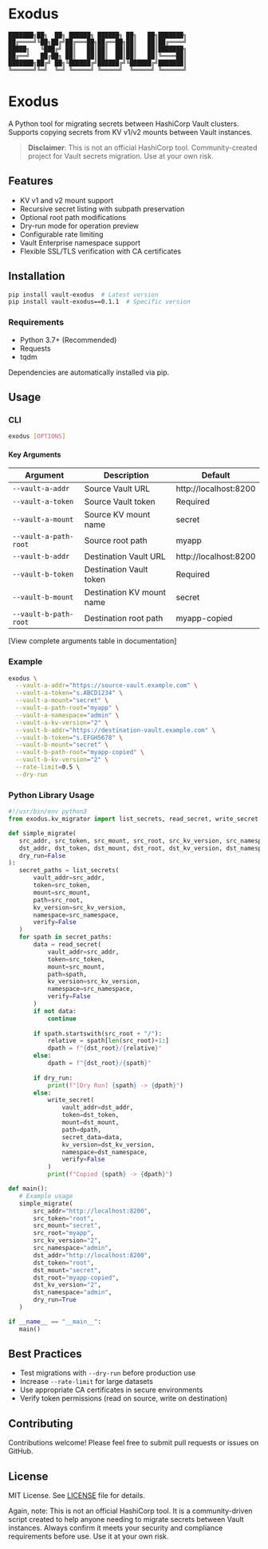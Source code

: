# Exodus

```
███████╗██╗  ██╗ ██████╗ ██████╗ ██╗   ██╗███████╗
██╔════╝╚██╗██╔╝██╔═══██╗██╔══██╗██║   ██║██╔════╝
█████╗   ╚███╔╝ ██║   ██║██║  ██║██║   ██║███████╗
██╔══╝   ██╔██╗ ██║   ██║██║  ██║██║   ██║╚════██║
███████╗██╔╝ ██╗╚██████╔╝██████╔╝╚██████╔╝███████║
╚══════╝╚═╝  ╚═╝ ╚═════╝ ╚═════╝  ╚═════╝ ╚══════╝
```
# Exodus

A Python tool for migrating secrets between HashiCorp Vault clusters. Supports copying secrets from KV v1/v2 mounts between Vault instances.

> **Disclaimer**: This is not an official HashiCorp tool. Community-created project for Vault secrets migration. Use at your own risk.

## Features

- KV v1 and v2 mount support
- Recursive secret listing with subpath preservation
- Optional root path modifications
- Dry-run mode for operation preview
- Configurable rate limiting
- Vault Enterprise namespace support
- Flexible SSL/TLS verification with CA certificates

## Installation

```bash
pip install vault-exodus  # Latest version
pip install vault-exodus==0.1.1  # Specific version
```

### Requirements
- Python 3.7+ (Recommended)
- Requests
- tqdm

Dependencies are automatically installed via pip.

## Usage

### CLI

```bash
exodus [OPTIONS]
```

#### Key Arguments

| Argument | Description | Default |
|----------|-------------|---------|
| `--vault-a-addr` | Source Vault URL | http://localhost:8200 |
| `--vault-a-token` | Source Vault token | Required |
| `--vault-a-mount` | Source KV mount name | secret |
| `--vault-a-path-root` | Source root path | myapp |
| `--vault-b-addr` | Destination Vault URL | http://localhost:8200 |
| `--vault-b-token` | Destination Vault token | Required |
| `--vault-b-mount` | Destination KV mount name | secret |
| `--vault-b-path-root` | Destination root path | myapp-copied |

[View complete arguments table in documentation]

### Example

```bash
exodus \
  --vault-a-addr="https://source-vault.example.com" \
  --vault-a-token="s.ABCD1234" \
  --vault-a-mount="secret" \
  --vault-a-path-root="myapp" \
  --vault-a-namespace="admin" \
  --vault-a-kv-version="2" \
  --vault-b-addr="https://destination-vault.example.com" \
  --vault-b-token="s.EFGH5678" \
  --vault-b-mount="secret" \
  --vault-b-path-root="myapp-copied" \
  --vault-b-kv-version="2" \
  --rate-limit=0.5 \
  --dry-run
```

### Python Library Usage

```python
#!/usr/bin/env python3
from exodus.kv_migrator import list_secrets, read_secret, write_secret

def simple_migrate(
   src_addr, src_token, src_mount, src_root, src_kv_version, src_namespace="",
   dst_addr, dst_token, dst_mount, dst_root, dst_kv_version, dst_namespace="",
   dry_run=False
):
   secret_paths = list_secrets(
       vault_addr=src_addr,
       token=src_token,
       mount=src_mount,
       path=src_root,
       kv_version=src_kv_version,
       namespace=src_namespace,
       verify=False
   )
   for spath in secret_paths:
       data = read_secret(
           vault_addr=src_addr,
           token=src_token,
           mount=src_mount,
           path=spath,
           kv_version=src_kv_version,
           namespace=src_namespace,
           verify=False
       )
       if not data:
           continue
           
       if spath.startswith(src_root + "/"):
           relative = spath[len(src_root)+1:]
           dpath = f"{dst_root}/{relative}"
       else:
           dpath = f"{dst_root}/{spath}"
           
       if dry_run:
           print(f"[Dry Run] {spath} -> {dpath}")
       else:
           write_secret(
               vault_addr=dst_addr,
               token=dst_token,
               mount=dst_mount,
               path=dpath,
               secret_data=data,
               kv_version=dst_kv_version,
               namespace=dst_namespace,
               verify=False
           )
           print(f"Copied {spath} -> {dpath}")

def main():
   # Example usage
   simple_migrate(
       src_addr="http://localhost:8200",
       src_token="root",
       src_mount="secret", 
       src_root="myapp",
       src_kv_version="2",
       src_namespace="admin",
       dst_addr="http://localhost:8200",
       dst_token="root",
       dst_mount="secret",
       dst_root="myapp-copied",
       dst_kv_version="2",
       dst_namespace="admin",
       dry_run=True
   )

if __name__ == "__main__":
   main()
```

## Best Practices

- Test migrations with `--dry-run` before production use
- Increase `--rate-limit` for large datasets
- Use appropriate CA certificates in secure environments
- Verify token permissions (read on source, write on destination)

## Contributing

Contributions welcome! Please feel free to submit pull requests or issues on GitHub.

## License

MIT License. See [LICENSE](LICENSE) file for details.

Again, note: This is not an official HashiCorp tool. It is a community-driven script created to help anyone needing to migrate secrets between Vault instances. Always confirm it meets your security and compliance requirements before use. Use it at your own risk.